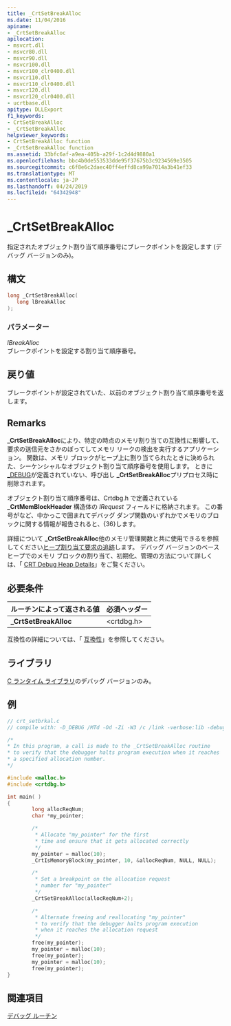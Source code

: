 ```yaml
---
title: _CrtSetBreakAlloc
ms.date: 11/04/2016
apiname:
- _CrtSetBreakAlloc
apilocation:
- msvcrt.dll
- msvcr80.dll
- msvcr90.dll
- msvcr100.dll
- msvcr100_clr0400.dll
- msvcr110.dll
- msvcr110_clr0400.dll
- msvcr120.dll
- msvcr120_clr0400.dll
- ucrtbase.dll
apitype: DLLExport
f1_keywords:
- CrtSetBreakAlloc
- _CrtSetBreakAlloc
helpviewer_keywords:
- CrtSetBreakAlloc function
- _CrtSetBreakAlloc function
ms.assetid: 33bfc6af-a9ea-405b-a29f-1c2d4d9880a1
ms.openlocfilehash: bbc4b0de553533dde95f37675b3c9234569e3505
ms.sourcegitcommit: c6f8e6c2daec40ff4effd8ca99a7014a3b41ef33
ms.translationtype: MT
ms.contentlocale: ja-JP
ms.lasthandoff: 04/24/2019
ms.locfileid: "64342948"
---
```

# <a name="crtsetbreakalloc"></a>_CrtSetBreakAlloc

指定されたオブジェクト割り当て順序番号にブレークポイントを設定します (デバッグ バージョンのみ)。

## <a name="syntax"></a>構文

```C
long _CrtSetBreakAlloc(
   long lBreakAlloc
);
```

### <a name="parameters"></a>パラメーター

*lBreakAlloc*<br/>
ブレークポイントを設定する割り当て順序番号。

## <a name="return-value"></a>戻り値

ブレークポイントが設定されていた、以前のオブジェクト割り当て順序番号を返します。

## <a name="remarks"></a>Remarks

**_CrtSetBreakAlloc**により、特定の時点のメモリ割り当ての互換性に影響して、要求の送信元をさかのぼってしてメモリ リークの検出を実行するアプリケーション。 関数は、メモリ ブロックがヒープ上に割り当てられたときに決められた、シーケンシャルなオブジェクト割り当て順序番号を使用します。 ときに[_DEBUG](../../c-runtime-library/debug.md)が定義されていない、呼び出し **_CrtSetBreakAlloc**プリプロセス時に削除されます。

オブジェクト割り当て順序番号は、Crtdbg.h で定義されている **_CrtMemBlockHeader** 構造体の *lRequest* フィールドに格納されます。 この番号がなど、中かっこで囲まれてデバッグ ダンプ関数のいずれかでメモリのブロックに関する情報が報告されると、{36}します。

詳細について **_CrtSetBreakAlloc**他のメモリ管理関数と共に使用できるを参照してください[ヒープ割り当て要求の追跡](/visualstudio/debugger/crt-debug-heap-details)します。 デバッグ バージョンのベース ヒープでのメモリ ブロックの割り当て、初期化、管理の方法について詳しくは、「 [CRT Debug Heap Details](/visualstudio/debugger/crt-debug-heap-details)」をご覧ください。

## <a name="requirements"></a>必要条件

|ルーチンによって返される値|必須ヘッダー|
|-------------|---------------------|
|**_CrtSetBreakAlloc**|\<crtdbg.h>|

互換性の詳細については、「 [互換性](../../c-runtime-library/compatibility.md)」を参照してください。

## <a name="libraries"></a>ライブラリ

[C ランタイム ライブラリ](../../c-runtime-library/crt-library-features.md)のデバッグ バージョンのみ。

## <a name="example"></a>例

```C
// crt_setbrkal.c
// compile with: -D_DEBUG /MTd -Od -Zi -W3 /c /link -verbose:lib -debug

/*
* In this program, a call is made to the _CrtSetBreakAlloc routine
* to verify that the debugger halts program execution when it reaches
* a specified allocation number.
*/

#include <malloc.h>
#include <crtdbg.h>

int main( )
{
        long allocReqNum;
        char *my_pointer;

        /*
         * Allocate "my_pointer" for the first
         * time and ensure that it gets allocated correctly
         */
        my_pointer = malloc(10);
        _CrtIsMemoryBlock(my_pointer, 10, &allocReqNum, NULL, NULL);

        /*
         * Set a breakpoint on the allocation request
         * number for "my_pointer"
         */
        _CrtSetBreakAlloc(allocReqNum+2);

        /*
         * Alternate freeing and reallocating "my_pointer"
         * to verify that the debugger halts program execution
         * when it reaches the allocation request
         */
        free(my_pointer);
        my_pointer = malloc(10);
        free(my_pointer);
        my_pointer = malloc(10);
        free(my_pointer);
}
```

## <a name="see-also"></a>関連項目

[デバッグ ルーチン](../../c-runtime-library/debug-routines.md)<br/>
